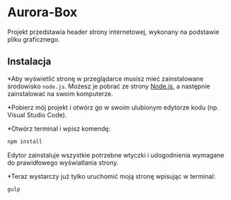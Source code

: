 # Aurora-Box

Projekt przedstawia header strony internetowej, wykonany na podstawie pliku graficznego.

## Instalacja

*Aby wyświetlić stronę w przeglądarce musisz mieć zainstalowane środowisko `node.js`. Możesz je pobrać ze strony [Node.js](https://nodejs.org/en/), a następnie zainstalować na swoim komputerze.

*Pobierz mój projekt i otwórz go w swoim ulubionym edytorze kodu (np. Visual Studio Code).

*Otwórz terminal i wpisz komendę:
```html
npm install
```
Edytor zainstaluje wszystkie potrzebne wtyczki i udogodnienia wymagane do prawidłowego wyświatlania strony.

*Teraz wystarczy już tylko uruchomić moją stronę wpisując w terminal:
```html
gulp
```


